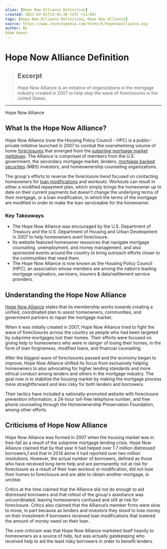 ```yaml
---
alias: [Hope Now Alliance Definition]
created: 2021-03-01T13:45:26 (UTC +11:00)
tags: [Hope Now Alliance Definition, Hope Now Alliance]
source: https://www.investopedia.com/terms/h/hopenowalliance.asp
author: By
Adam Hayes
---
```


# Hope Now Alliance Definition

> ## Excerpt
> Hope Now Alliance is an initiative of organizations in the mortgage industry created in 2007 to help stop the wave of foreclosures in the United States.

---

Hope Now Alliance
## What Is the Hope Now Alliance?

Hope Now Alliance (now the Housing Policy Council - HPC) is a public-private initiative launched in 2007 to combat the overwhelming volume of home [foreclosures](https://www.investopedia.com/terms/f/foreclosure.asp) that emerged from the [subprime mortgage market meltdown](https://www.investopedia.com/terms/s/subprime-meltdown.asp). The Alliance is comprised of members from the U.S. government, the secondary mortgage market, lenders, [mortgage backed securities](https://www.investopedia.com/terms/m/mbs.asp) (MBS) investors, and homeownership counseling organizations.

The group's efforts to reverse the foreclosure trend focused on contacting homeowners for [loan modifications](https://www.investopedia.com/terms/l/loan_modification.asp) and workouts. Workouts can result in either a modified repayment plan, which simply brings the homeowner up to date on their current payments but doesn’t change the underlying terms of their mortgage, or a loan modification, in which the terms of the mortgage are modified in order to make the loan serviceable for the homeowner. 

### Key Takeaways

-   The Hope Now Alliance was encouraged by the U.S. Department of Treasury and the U.S. Department of Housing and Urban Development in 2007 to help homeowners avert foreclosure.
-   Its website featured homeowner resources that navigate mortgage counseling, unemployment, and money management, and also sponsored events around the country to bring outreach efforts closer to the communities that need them. 
-   The Hope Now Alliance is now known as the Housing Policy Council (HPC), an association whose members are among the nation’s leading mortgage originators, servicers, insurers & data/settlement service providers.

## Understanding the Hope Now Alliance

[Hope Now Alliance](https://www.housingpolicycouncil.org/) states that its membership works towards creating a unified, coordinated plan to assist homeowners, communities, and government partners to repair the mortgage market.

When it was initially created in 2007, Hope Now Alliance tried to fight the wave of foreclosures across the country as people who had been targeted by subprime mortgages lost their homes. Their efforts were focused on giving help to homeowners who were in danger of losing their homes, in the form of loan forgiveness, modified loans, and financial counseling.

After the biggest wave of foreclosures passed and the economy began to improve, Hope Now Alliance shifted its focus from exclusively helping homeowners to also advocating for higher lending standards and more ethical conduct among lenders and others in the mortgage industry. The goal now is to stabilize the housing market by making the mortgage process more straightforward and less risky for both lenders and borrowers.

Their tactics have included a nationally-promoted website with foreclosure prevention information, a 24-hour toll-free telephone number, and free phone counseling through the Homeownership Preservation Foundation, among other efforts.

## Criticisms of Hope Now Alliance

Hope Now Alliance was formed in 2007 when the housing market was in free-fall as a result of the subprime mortgage lending crisis. Hope Now Alliance claimed that by that year it had helped over 1.7 million distressed borrowers,1 and that in 2014 alone it had reported over two million resolutions. However, the actual number of borrowers, defined as those who have received long-term help and are permanently not at risk for foreclosure as a result of their loan workout or modification, did not lose their homes to foreclosure and are able to obtain another mortgage, is unclear.

Critics at the time claimed that the Alliance did not do enough to aid distressed borrowers and that rollout of the group's assistance was uncoordinated, leaving homeowners confused and still at risk for foreclosure. Critics also claimed that the Alliance’s member firms were slow to move, in part because as lenders and investors they stood to lose money on their investment if borrowers received loan modifications that lowered the amount of money owed on their loan.

The core criticism was that Hope Now Alliance marketed itself heavily to homeowners as a source of help, but was actually gatekeeping who received help to aid the least risky borrowers in order to benefit lenders.
